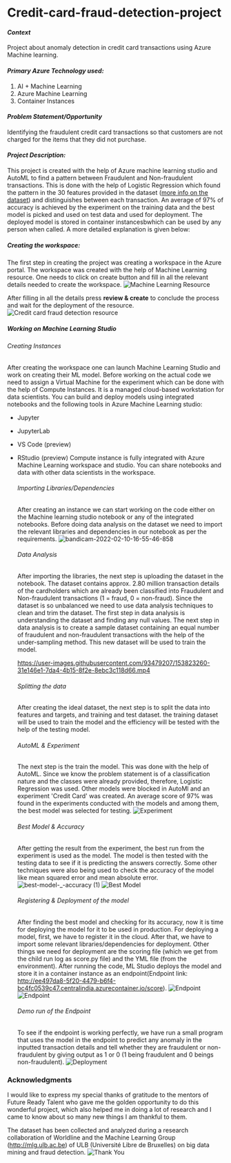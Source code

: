 # Credit-card-fraud-detection-project

#### *Context*
Project about anomaly detection in credit card transactions using Azure Machine learning. 

#### *Primary Azure Technology used:*
1. AI + Machine Learning
2. Azure Machine Learning
3. Container Instances

#### *Problem Statement/Opportunity*
Identifying the fraudulent credit card transactions so that customers are not charged for the items that they did not purchase.

#### *Project Description:*
This project is created with the help of Azure machine learning studio and AutoML to find a pattern between Fraudulent and Non-fraudulent transactions. This is done with the help of Logistic Regression which found the pattern in the 30 features provided in the dataset ([more info on the dataset](https://github.com/Dawood-Sheikh/Credit-card-fraud-detection-project/blob/main/Dataset%20Info.md)) and distinguishes between each transaction. An average of 97% of accuracy is achieved by the experiment on the training data and the best model is picked and used on test data and used for deployment. The deployed model is stored in container instancesbwhich can be used by any person when called. A more detailed explanation is given below:

##### Creating the workspace:
The first step in creating the project was creating a workspace in the Azure portal. The workspace was created with the help of Machine Learning resource. One needs to click on create button and fill in all the relevant details needed to create the workspace.
![Machine Learning Resource](https://user-images.githubusercontent.com/93479207/153747468-d6e758b1-7375-487c-86f9-9fa0abcf24ca.jpg)

After filling in all the details press **review & create** to conclude the process and wait for the deployment of the resource.
![Credit card fraud detection resource](https://user-images.githubusercontent.com/93479207/153747484-be92e7e8-9016-40c3-a85c-87b7915bb8e0.jpg)

##### Working on Machine Learning Studio

   ###### Creating Instances
   After creating the workspace one can launch Machine Learning Studio and work on creating their ML model. Before working on the actual code we need to assign a Virtual Machine for the experiment which can be done with the help of Compute Instances. It is a managed cloud-based workstation for data scientists. You can build and deploy models using integrated notebooks and the following tools in Azure Machine Learning studio:
- Jupyter
- JupyterLab
- VS Code (preview)
- RStudio (preview)
Compute instance is fully integrated with Azure Machine Learning workspace and studio. You can share notebooks and data with other data scientists in the workspace.

   ###### Importing Libraries/Dependencies
   After creating an instance we can start working on the code either on the Machine learning studio notebook or any of the integrated notebooks. Before doing data analysis on the dataset we need to import the relevant libraries and dependencies in our notebook as per the requirements.
   ![bandicam-2022-02-10-16-55-46-858](https://user-images.githubusercontent.com/93479207/153761065-44a041df-8689-40d2-95b6-db5163c3c376.gif)

   ###### Data Analysis
   After importing the libraries, the next step is uploading the dataset in the notebook. The dataset contains approx. 2.80 million transaction details of the cardholders which are already been classified into Fraudulent and Non-fraudulent transactions (1 = fraud, 0 = non-fraud). Since the dataset is so unbalanced we need to use data analysis techniques to clean and trim the dataset. The first step in data analysis is understanding the dataset and finding any null values. The next step in data analysis is to create a sample dataset containing an equal number of fraudulent and non-fraudulent transactions with the help of the under-sampling method. This new dataset will be used to train the model.
  
  
  https://user-images.githubusercontent.com/93479207/153823260-31e146e1-7da4-4b15-8f2e-8ebc3c118d66.mp4
   
   ###### Splitting the data
   After creating the ideal dataset, the next step is to split the data into features and targets, and training and test dataset. the training dataset will be used to train the model and the efficiency will be tested with the help of the testing model.
   
   ###### AutoML & Experiment
   The next step is the train the model. This was done with the help of AutoML. Since we know the problem statement is of a classification nature and the classes were already provided, therefore, Logistic Regression was used. Other models were blocked in AutoMl and an experiment 'Credit Card' was created. An average score of 97% was found in the experiments conducted with the models and among them, the best model was selected for testing.
   ![Experiment](https://user-images.githubusercontent.com/93479207/154238693-0695e48c-e603-43db-b62e-678497b89dda.jpg)

   
   ###### Best Model & Accuracy
   After getting the result from the experiment, the best run from the experiment is used as the model. The model is then tested with the testing data to see if it is predicting the answers correctly. Some other techniques were also being used to check the accuracy of the model like mean squared error and mean absolute error.
   ![best-model-_-accuracy (1)](https://user-images.githubusercontent.com/93479207/154067239-0bc46fe9-5eef-4035-92ad-dea18216d6c9.gif)
   ![Best Model](https://user-images.githubusercontent.com/93479207/154067792-0ee7f05e-d01b-4c5e-9d4b-4840214d89e4.jpg)

   ###### Registering & Deployment of the model
   After finding the best model and checking for its accuracy, now it is time for deploying the model for it to be used in production. For deploying a model, first, we have to register it in the cloud. After that, we have to import some relevant libraries/dependencies for deployment. Other things we need for deployment are the scoring file (which we get from the child run log as score.py file) and the YML file (from the environment). After running the code, ML Studio deploys the model and store it in a container instance as an endpoint(Endpoint link: http://ee497da8-5f20-4479-b6f4-bc4fc0539c47.centralindia.azurecontainer.io/score).
![Endpoint](https://user-images.githubusercontent.com/93479207/153918325-4aa91dbb-1ea2-443f-80a8-b4017d8c6d60.gif)
 ![Endpoint](https://user-images.githubusercontent.com/93479207/153925007-04217240-7610-42cc-b495-35c55a415a44.jpg)

   ###### Demo run of the Endpoint
   To see if the endpoint is working perfectly, we have run a small program that uses the model in the endpoint to predict any anomaly in the inputted transaction details and tell whether they are fraudulent or non-fraudulent by giving output as 1 or 0 (1 being fraudulent and 0 beings non-fraudulent).
 ![Deployment](https://user-images.githubusercontent.com/93479207/153920370-024993ed-abf4-4362-864b-26c56e24ba31.gif)
 
### Acknowledgments
I would like to express my special thanks of gratitude to the mentors of Future Ready Talent who gave me the golden opportunity to do this wonderful project, which also helped me in doing a lot of research and I came to know about so many new things I am thankful to them.

The dataset has been collected and analyzed during a research collaboration of Worldline and the Machine Learning Group (http://mlg.ulb.ac.be) of ULB (Université Libre de Bruxelles) on big data mining and fraud detection. 
![Thank You](https://user-images.githubusercontent.com/93479207/154239427-d12353a1-8f16-4ffb-9dfe-743493d7d477.jpg)
